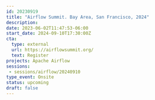 ```yaml
---
id: 20230919
title: "Airflow Summit. Bay Area, San Francisco, 2024"
description: 
date: 2023-06-02T11:47:53-06:00
start_date: 2024-09-10T17:30:00Z
cta: 
  type: external
  url: https://airflowsummit.org/
  text: Register
projects: Apache Airflow
sessions: 
 - sessions/airflow/20240910
type_event: Onsite
status: upcoming
draft: false
---
```




